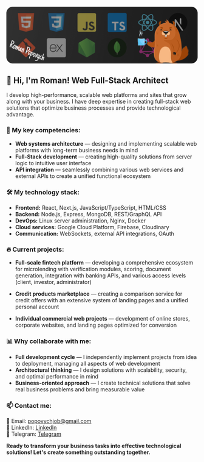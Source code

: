 ![My Profile Image](Preview.png)

## 👋 Hi, I'm Roman! Web Full-Stack Architect

I develop high-performance, scalable web platforms and sites that grow along with your business. I have deep expertise in creating full-stack web solutions that optimize business processes and provide technological advantage.

### 💼 My key competencies:

* **Web systems architecture** — designing and implementing scalable web platforms with long-term business needs in mind
* **Full-Stack development** — creating high-quality solutions from server logic to intuitive user interface
* **API integration** — seamlessly combining various web services and external APIs to create a unified functional ecosystem

### 🛠️ My technology stack:

* **Frontend:** React, Next.js, JavaScript/TypeScript, HTML/CSS  
* **Backend:** Node.js, Express, MongoDB, REST/GraphQL API  
* **DevOps:** Linux server administration, Nginx, Docker  
* **Cloud services:** Google Cloud Platform, Firebase, Cloudinary  
* **Communication:** WebSockets, external API integrations, OAuth

### 🔥 Current projects:

* **Full-scale fintech platform** — developing a comprehensive ecosystem for microlending with verification modules, scoring, document generation, integration with banking APIs, and various access levels (client, investor, administrator)

* **Credit products marketplace** — creating a comparison service for credit offers with an extensive system of landing pages and a unified personal account

* **Individual commercial web projects** — development of online stores, corporate websites, and landing pages optimized for conversion

### 📊 Why collaborate with me:

* **Full development cycle** — I independently implement projects from idea to deployment, managing all aspects of web development
* **Architectural thinking** — I design solutions with scalability, security, and optimal performance in mind
* **Business-oriented approach** — I create technical solutions that solve real business problems and bring measurable value

### 📫 Contact me:

📧 Email: [popovychjob@gmail.com](mailto:popovychjob@gmail.com)  
🔗 LinkedIn: [LinkedIn](https://www.linkedin.com/in/forze-dev/)  
💬 Telegram: [Telegram](https://t.me/forzeoldgg)

**Ready to transform your business tasks into effective technological solutions! Let's create something outstanding together.**
